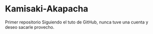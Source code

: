 # Kamisaki-Akapacha
Primer repositorio
Siguiendo el tuto de GitHub, nunca tuve una cuenta y deseo sacarle provecho.
